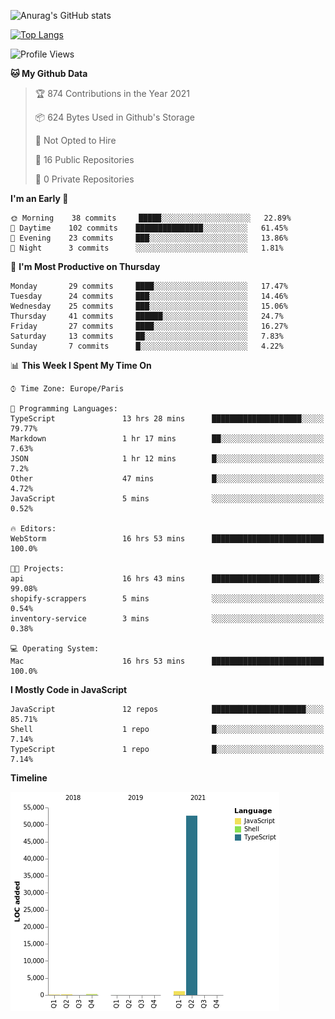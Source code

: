 ![Anurag's GitHub stats](https://github-readme-stats.vercel.app/api?username=sufiane&theme=dark&show_icons=true&count_private=true)


[![Top Langs](https://github-readme-stats.vercel.app/api/top-langs/?username=sufiane&layout=compact)](https://github.com/anuraghazra/github-readme-stats)

<!--START_SECTION:waka-->
![Profile Views](http://img.shields.io/badge/Profile%20Views-20-blue)

**🐱 My Github Data** 

> 🏆 874 Contributions in the Year 2021
 > 
> 📦 624 Bytes Used in Github's Storage 
 > 
> 🚫 Not Opted to Hire
 > 
> 📜 16 Public Repositories 
 > 
> 🔑 0 Private Repositories  
 > 
**I'm an Early 🐤** 

```text
🌞 Morning    38 commits     █████░░░░░░░░░░░░░░░░░░░░   22.89% 
🌆 Daytime    102 commits    ███████████████░░░░░░░░░░   61.45% 
🌃 Evening    23 commits     ███░░░░░░░░░░░░░░░░░░░░░░   13.86% 
🌙 Night      3 commits      ░░░░░░░░░░░░░░░░░░░░░░░░░   1.81%

```
📅 **I'm Most Productive on Thursday** 

```text
Monday       29 commits     ████░░░░░░░░░░░░░░░░░░░░░   17.47% 
Tuesday      24 commits     ███░░░░░░░░░░░░░░░░░░░░░░   14.46% 
Wednesday    25 commits     ███░░░░░░░░░░░░░░░░░░░░░░   15.06% 
Thursday     41 commits     ██████░░░░░░░░░░░░░░░░░░░   24.7% 
Friday       27 commits     ████░░░░░░░░░░░░░░░░░░░░░   16.27% 
Saturday     13 commits     ██░░░░░░░░░░░░░░░░░░░░░░░   7.83% 
Sunday       7 commits      █░░░░░░░░░░░░░░░░░░░░░░░░   4.22%

```


📊 **This Week I Spent My Time On** 

```text
⌚︎ Time Zone: Europe/Paris

💬 Programming Languages: 
TypeScript               13 hrs 28 mins      ████████████████████░░░░░   79.77% 
Markdown                 1 hr 17 mins        ██░░░░░░░░░░░░░░░░░░░░░░░   7.63% 
JSON                     1 hr 12 mins        █░░░░░░░░░░░░░░░░░░░░░░░░   7.2% 
Other                    47 mins             █░░░░░░░░░░░░░░░░░░░░░░░░   4.72% 
JavaScript               5 mins              ░░░░░░░░░░░░░░░░░░░░░░░░░   0.52%

🔥 Editors: 
WebStorm                 16 hrs 53 mins      █████████████████████████   100.0%

🐱‍💻 Projects: 
api                      16 hrs 43 mins      ████████████████████████░   99.08% 
shopify-scrappers        5 mins              ░░░░░░░░░░░░░░░░░░░░░░░░░   0.54% 
inventory-service        3 mins              ░░░░░░░░░░░░░░░░░░░░░░░░░   0.38%

💻 Operating System: 
Mac                      16 hrs 53 mins      █████████████████████████   100.0%

```

**I Mostly Code in JavaScript** 

```text
JavaScript               12 repos            █████████████████████░░░░   85.71% 
Shell                    1 repo              █░░░░░░░░░░░░░░░░░░░░░░░░   7.14% 
TypeScript               1 repo              █░░░░░░░░░░░░░░░░░░░░░░░░   7.14%

```


**Timeline**

![Chart not found](https://raw.githubusercontent.com/Sufiane/Sufiane/main/charts/bar_graph.png) 


<!--END_SECTION:waka-->


<!--
**Sufiane/sufiane** is a ✨ _special_ ✨ repository because its `README.md` (this file) appears on your GitHub profile.

Here are some ideas to get you started:

- 🔭 I’m currently working on ...
- 🌱 I’m currently learning ...
- 👯 I’m looking to collaborate on ...
- 🤔 I’m looking for help with ...
- 💬 Ask me about ...
- 📫 How to reach me: ...
- 😄 Pronouns: ...
- ⚡ Fun fact: ...
-->
